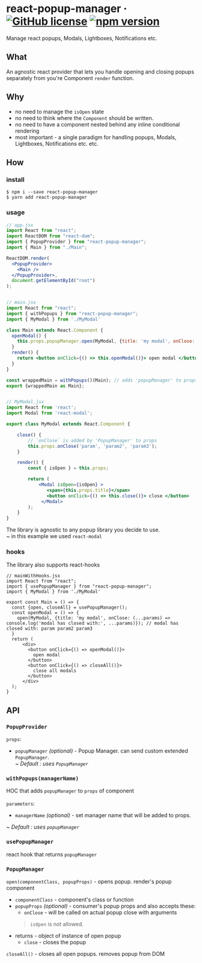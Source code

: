# react-popup-manager &middot; [![GitHub license](https://img.shields.io/badge/license-MIT-blue.svg)](https://github.com/wix-incubator/typed-locale-keys/blob/master/LICENSE) [![npm version](https://img.shields.io/npm/v/react-popup-manager.svg?style=flat)](https://www.npmjs.com/package/react-popup-manager)

Manage react popups, Modals, Lightboxes, Notifications etc.

## What
An agnostic react provider that lets you handle opening and closing popups separately from you're Component `render` function.

## Why
* no need to manage the `isOpen` state
* no need to think where the `Component` should be written.
* no need to have a component nested behind any inline conditional rendering
* most important -  a single paradigm for handling popups, Modals, Lightboxes, Notifications etc. etc.

## How

### install

```
$ npm i --save react-popup-manager
$ yarn add react-popup-manager
```

### usage

```jsx
// app.jsx
import React from "react";
import ReactDOM from "react-dom";
import { PopupProvider } from "react-popup-manager";
import { Main } from "./Main";

ReactDOM.render(
  <PopupProvider>
    <Main />
  </PopupProvider>,
  document.getElementById("root")
);


// main.jsx
import React from "react";
import { withPopups } from "react-popup-manager";
import { MyModal } from './MyModal'

class Main extends React.Component {
  openModal() {
    this.props.popupManager.open(MyModal, {title: 'my modal', onClose: (...params) => console.log('modal has closed with:', ...params)}); // modal has closed with: param param2 param3
  }
  render() {
    return <button onClick={() => this.openModal()}> open modal </button>;
  }
}

const wrappedMain = withPopups()(Main); // adds 'popupManager' to props
export {wrappedMain as Main};


// MyModal.jsx
import React from 'react';
import Modal from 'react-modal';

export class MyModal extends React.Component {

    close() {
        // `onClose` is added by 'PopupManager' to props
        this.props.onClose('param', 'param2', 'param3');
    }

    render() {
        const { isOpen } = this.props;

        return (
            <Modal isOpen={isOpen} >
               <span>{this.props.title}</span>
               <button onClick={() => this.close()}> close </button>
             </Modal>
        );
    }
}

```

The library is agnostic to any popup library you decide to use.
<br>
~ in this example we used `react-modal`

### hooks
The library also supports react-hooks
```
// mainWithHooks.jsx
import React from "react";
import { usePopupManager } from "react-popup-manager";
import { MyModal } from './MyModal'

export const Main = () => {
  const {open, closeAll} = usePopupManager();
  const openModal = () => {
    open(MyModal, {title: 'my modal', onClose: (...params) => console.log('modal has closed with:', ...params)}); // modal has closed with: param param2 param3
  }
  return (
      <div>
        <button onClick={() => openModal()}>
          open modal
        </button>
        <button onClick={() => closeAll()}>
          close all modals
        </button>
      </div>
  );
}

```

## API

### `PopupProvider`
`props`:
* `popupManager` <i>(optional)</i> - Popup Manager. can send custom extended `PopupManager`. <br>
 <i>~ Default : uses `PopupManager`</i>

### `withPopups(managerName)`
HOC that adds `popupManager` to `props` of component
<br><br>
`parameters`:
* `managerName` <i>(optional)</i> - set manager name that will be added to props.

<i>~ Default : uses `popupManager`</i>

### `usePopupManager`
react hook that returns `popupManager`

### `PopupManager`
`open(componentClass, popupProps)` - opens popup. render's popup component
* `componentClass` - component's class or function
* `popupProps` <i>(optional)</i> - consumer's popup props and also accepts these:
    * `onClose` - will be called on actual popup close with arguments
     > `isOpen` is not allowed.
* returns - object of instance of open popup
    * `close` - closes the popup

`closeAll()` - closes all open popups. removes popup from DOM
